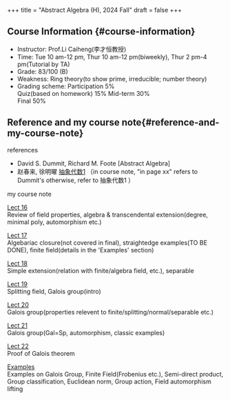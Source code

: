 +++
title = "Abstract Algebra (H), 2024 Fall"
draft = false
+++

## Course Information {#course-information}

-   Instructor: Prof.Li Caiheng(李才恒教授)
-   Time: Tue 10 am-12 pm, Thur 10 am-12 pm(biweekly), Thur 2 pm-4 pm(Tutorial by TA) 
-   Grade: 83/100 (B)
-   Weakness: Ring theory(to show prime, irreducible; number theory) 
-   Grading scheme:  Participation            5%                  
                     Quiz(based on homework)  15% 
                     Mid-term                 30%         
                     Final                    50%         



## Reference and my course note{#reference-and-my-course-note}

references
 
-   David S. Dummit, Richard M. Foote [Abstract Algebra]
-   赵春来, 徐明曜 [抽象代数1](./抽象代数1.pdf)
（in course note, "in page xx" refers to Dummit's otherwise, refer to 抽象代数1 ）

my course note

[Lect 16](./L16.pdf)   
Review of field properties, algebra & transcendental extension(degree, minimal poly, automorphism etc.)

[Lect 17](./L17.pdf)   
Algebariac closure(not covered in final), straightedge examples(TO BE DONE), finite field(details in the 'Examples' section)

[Lect 18](./L18.pdf)   
Simple extension(relation with finite/algebra field, etc.), separable

[Lect 19](./L19.pdf)   
Splitting field, Galois group(intro)

[Lect 20](./L20.pdf)   
Galois group(properties relevent to finite/splitting/normal/separable etc.)

[Lect 21](./L21.pdf)   
Galois group(Gal=Sp, automorphism, classic examples)

[Lect 22](./L22.pdf)   
Proof of Galois theorem  

[Examples](./examples.pdf)  
Examples on Galois Group, Finite Field(Frobenius etc.), Semi-direct product, Group classification, Euclidean norm, Group action, Field automorphism lifting
                                                         
